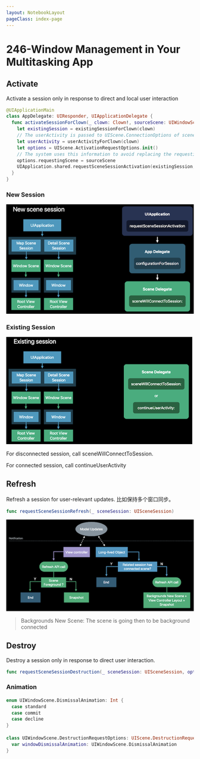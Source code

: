 ```yaml
---
layout: NotebookLayout
pageClass: index-page
---
```

# 246-Window Management in Your Multitasking App

## Activate

Activate a session only in response to direct and local user interaction

```swift
@UIApplicationMain
class AppDelegate: UIResponder, UIApplicationDelegate {
  func activateSessionForClown(_ clown: Clown!, sourceScene: UIWindowScene?, errorHandler: ((Error) -> Void)? = nil) {
    let existingSession = existingSessionForClown(clown)
    // The userActivity is passed to UIScene.ConnectionOptions of scenewillConnectToSession.
    let userActivity = userActivityForClown(clown)
    let options = UIScene.ActivationRequestOptions.init()
    // The system uses this information to avoid replacing the requestingScene with the activated one.
    options.requestingScene = sourceScene
    UIApplication.shared.requestSceneSessionActivation(existingSession, userActivity: userActivity, options: options, errorHandler: errorHandler)
  }
}
```

### New Session

![](../screenshots/246-1.png)

### Existing Session

![](../screenshots/246-2.png)

For disconnected session, call sceneWillConnectToSession.

For connected session, call continueUserActivity

## Refresh
Refresh a session for user-relevant updates. 比如保持多个窗口同步。

```swift
func requestSceneSessionRefresh(_ sceneSession: UISceneSession)
```

![](../screenshots/246-3.png)



>   Backgrounds New Scene: The scene is going then to be background connected

## Destroy

Destroy a session only in response to direct user interaction.

```swift
func requestSceneSessionDestruction(_ sceneSession: UISceneSession, options: UISceneDestructionRequestOptions?, errorHandler: ((Error) -> Void)? = nil)
```

### Animation

```swift
enum UIWindowScene.DismissalAnimation: Int {
  case standard
  case commit
  case decline
}

class UIWindowScene.DestructionRequestOptions: UIScene.DestructionRequestOptions {
  var windowDismissalAnimation: UIWindowScene.DismissalAnimation
}
```

